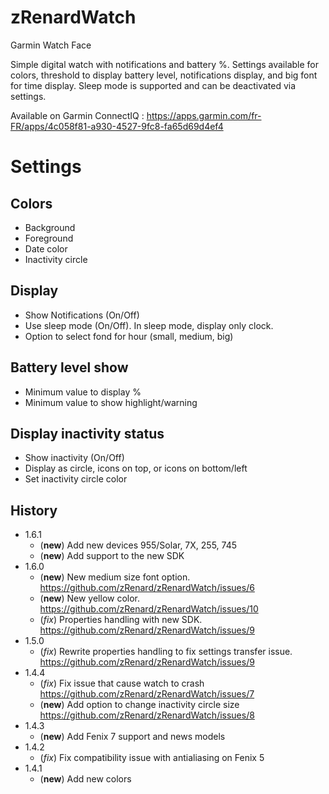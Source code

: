 # zRenardWatch
Garmin Watch Face

Simple digital watch with notifications and battery %.
Settings available for colors, threshold to display battery level, notifications display, and big font for time display.
Sleep mode is supported and can be deactivated via settings.

Available on Garmin ConnectIQ : https://apps.garmin.com/fr-FR/apps/4c058f81-a930-4527-9fc8-fa65d69d4ef4
# Settings

## Colors
* Background
* Foreground
* Date color
* Inactivity circle

## Display
* Show Notifications (On/Off)
* Use sleep mode (On/Off). In sleep mode, display only clock.
* Option to select fond for hour (small, medium, big)

## Battery level show
* Minimum value to display %
* Minimum value to show highlight/warning

## Display inactivity status
* Show inactivity (On/Off)
* Display as circle, icons on top, or icons on bottom/left
* Set inactivity circle color

## History
* 1.6.1
	* (**new**) Add new devices 955/Solar, 7X, 255, 745
	* (**new**) Add support to the new SDK
* 1.6.0
	* (**new**) New medium size font option. https://github.com/zRenard/zRenardWatch/issues/6
	* (**new**) New yellow color. https://github.com/zRenard/zRenardWatch/issues/10
	* (*fix*) Properties handling with new SDK. https://github.com/zRenard/zRenardWatch/issues/9
* 1.5.0
	* (*fix*) Rewrite properties handling to fix settings transfer issue. https://github.com/zRenard/zRenardWatch/issues/9
* 1.4.4
     * (*fix*) Fix issue that cause watch to crash https://github.com/zRenard/zRenardWatch/issues/7
     * (**new**) Add option to change inactivity circle size https://github.com/zRenard/zRenardWatch/issues/8
* 1.4.3
	- (**new**) Add Fenix 7 support and news models
* 1.4.2
     - (*fix*) Fix compatibility issue with antialiasing on Fenix 5
* 1.4.1
     - (**new**) Add new colors